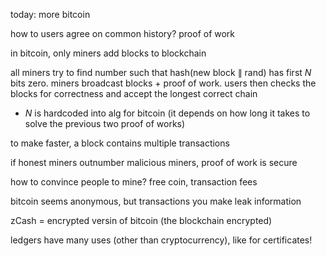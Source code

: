 today: more bitcoin

how to users agree on common history? proof of work

in bitcoin, only miners add blocks to blockchain

all miners try to find number such that hash(new block $\|$ rand) has first $N$ bits zero. miners broadcast blocks + proof of work. users then checks the blocks for correctness and accept the longest correct chain

- $N$ is hardcoded into alg for bitcoin (it depends on how long it takes to solve the previous two proof of works)

to make faster, a block contains multiple transactions

if honest miners outnumber malicious miners, proof of work is secure

how to convince people to mine? free coin, transaction fees

bitcoin seems anonymous, but transactions you make leak information

zCash = encrypted versin of bitcoin (the blockchain encrypted)

ledgers have many uses (other than cryptocurrency), like for certificates!